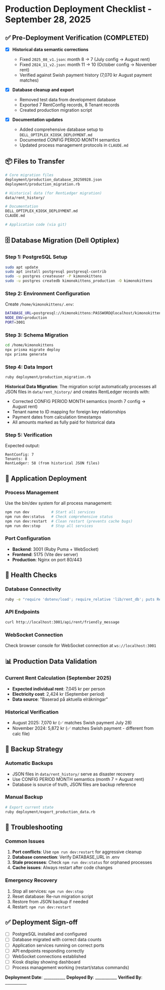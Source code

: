 # Production Deployment Checklist - September 28, 2025

## ✅ Pre-Deployment Verification (COMPLETED)

- [x] **Historical data semantic corrections**
  - Fixed `2025_08_v1.json`: month 8 → 7 (July config → August rent)
  - Fixed `2024_11_v2.json`: month 11 → 10 (October config → November rent)
  - Verified against Swish payment history (7,070 kr August payment matches)

- [x] **Database cleanup and export**
  - Removed test data from development database
  - Exported 7 RentConfig records, 8 Tenant records
  - Created production migration script

- [x] **Documentation updates**
  - Added comprehensive database setup to `DELL_OPTIPLEX_KIOSK_DEPLOYMENT.md`
  - Documented CONFIG PERIOD MONTH semantics
  - Updated process management protocols in `CLAUDE.md`

## 📦 Files to Transfer

```bash
# Core migration files
deployment/production_database_20250928.json
deployment/production_migration.rb

# Historical data (for RentLedger migration)
data/rent_history/

# Documentation
DELL_OPTIPLEX_KIOSK_DEPLOYMENT.md
CLAUDE.md

# Application code (via git)
```

## 🗄️ Database Migration (Dell Optiplex)

### Step 1: PostgreSQL Setup
```bash
sudo apt update
sudo apt install postgresql postgresql-contrib
sudo -u postgres createuser -P kimonokittens
sudo -u postgres createdb kimonokittens_production -O kimonokittens
```

### Step 2: Environment Configuration
Create `/home/kimonokittens/.env`:
```bash
DATABASE_URL=postgresql://kimonokittens:PASSWORD@localhost/kimonokittens_production
NODE_ENV=production
PORT=3001
```

### Step 3: Schema Migration
```bash
cd /home/kimonokittens
npx prisma migrate deploy
npx prisma generate
```

### Step 4: Data Import
```bash
ruby deployment/production_migration.rb
```

**Historical Data Migration**: The migration script automatically processes all JSON files in `data/rent_history/` and creates RentLedger records with:
- Corrected CONFIG PERIOD MONTH semantics (month 7 config → August rent)
- Tenant name to ID mapping for foreign key relationships
- Payment dates from calculation timestamps
- All amounts marked as fully paid for historical data

### Step 5: Verification
Expected output:
```
RentConfig: 7
Tenants: 8
RentLedger: 58 (from historical JSON files)
```

## 🚀 Application Deployment

### Process Management
Use the bin/dev system for all process management:
```bash
npm run dev          # Start all services
npm run dev:status   # Check comprehensive status
npm run dev:restart  # Clean restart (prevents cache bugs)
npm run dev:stop     # Stop all services
```

### Port Configuration
- **Backend**: 3001 (Ruby Puma + WebSocket)
- **Frontend**: 5175 (Vite dev server)
- **Production**: Nginx on port 80/443

## 🏥 Health Checks

### Database Connectivity
```bash
ruby -e "require 'dotenv/load'; require_relative 'lib/rent_db'; puts RentDb.instance.get_tenants.length"
```

### API Endpoints
```bash
curl http://localhost:3001/api/rent/friendly_message
```

### WebSocket Connection
Check browser console for WebSocket connection at `ws://localhost:3001`

## 📊 Production Data Validation

### Current Rent Calculation (September 2025)
- **Expected individual rent**: 7,045 kr per person
- **Electricity cost**: 2,424 kr (September period)
- **Data source**: "Baserad på aktuella elräkningar"

### Historical Verification
- August 2025: 7,070 kr (✅ matches Swish payment July 28)
- November 2024: 5,872 kr (✅ matches Swish payment - different from calc file)

## 🔄 Backup Strategy

### Automatic Backups
- JSON files in `data/rent_history/` serve as disaster recovery
- Use CONFIG PERIOD MONTH semantics (month 7 = August rent)
- Database is source of truth, JSON files are backup reference

### Manual Backup
```bash
# Export current state
ruby deployment/export_production_data.rb
```

## 🚨 Troubleshooting

### Common Issues
1. **Port conflicts**: Use `npm run dev:restart` for aggressive cleanup
2. **Database connection**: Verify DATABASE_URL in .env
3. **Stale processes**: Check `npm run dev:status` for orphaned processes
4. **Cache issues**: Always restart after code changes

### Emergency Recovery
1. Stop all services: `npm run dev:stop`
2. Reset database: Re-run migration script
3. Restore from JSON backup if needed
4. Restart: `npm run dev:restart`

## ✅ Deployment Sign-off

- [ ] PostgreSQL installed and configured
- [ ] Database migrated with correct data counts
- [ ] Application services running on correct ports
- [ ] API endpoints responding correctly
- [ ] WebSocket connections established
- [ ] Kiosk display showing dashboard
- [ ] Process management working (restart/status commands)

**Deployment Date**: ___________
**Deployed By**: ___________
**Verified By**: ___________